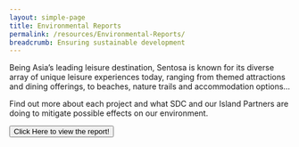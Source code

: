 ```yaml
---
layout: simple-page 
title: Environmental Reports
permalink: /resources/Environmental-Reports/
breadcrumb: Ensuring sustainable development 
---
```


<div>
   <p>Being Asia’s leading leisure destination, Sentosa is known for its diverse array of unique leisure experiences today, 
      ranging from themed attractions and dining offerings, to beaches, nature trails and accommodation options… </p>
   <p>Find out more about each project and what SDC and our Island Partners are doing to mitigate possible effects on our environment.</p>
</div>

<form method="get" action="https://isomer-sentosa-staging.netlify.app/resources/news/files/20200311_Media_Release_IA_Waiver_Business_Support.pdf">
   <button type="submit">Click Here to view the report!</button>
</form>
